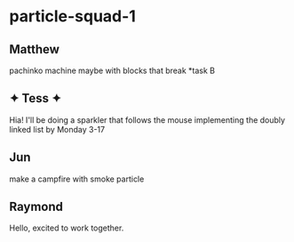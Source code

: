 # particle-squad-1
## Matthew
pachinko machine maybe with blocks that break
*task B

## ✦ Tess ✦  
Hia! I'll be doing a sparkler that follows the mouse
implementing the doubly linked list by Monday 3-17 

## Jun
make a campfire with smoke particle

## Raymond
Hello, excited to work together.
